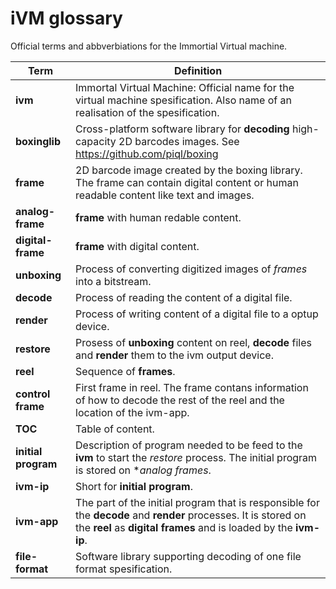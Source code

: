 # iVM glossary

Official terms and abbverbiations for the Immortial Virtual machine.


Term | Definition
---- | ----------
**ivm** | Immortal Virtual Machine: Official name for the virtual machine spesification. Also name of an realisation of the spesification.
**boxinglib** | Cross-platform software library for **decoding** high-capacity 2D barcodes images. See https://github.com/piql/boxing
**frame** | 2D barcode image created by the boxing library. The frame can contain digital content or human readable content like text and images.
**analog-frame** | **frame** with human redable content.
**digital-frame** | **frame** with digital content.
**unboxing** | Process of converting digitized images of *frames* into a bitstream.
**decode** | Process of reading the content of a digital file.
**render** | Process of writing content of a digital file to a optup device.
**restore** | Prosess of **unboxing** content on reel, **decode** files and **render** them to the ivm output device.
**reel** | Sequence of **frames**.
**control frame** | First frame in reel. The frame contans information of how to decode the rest of the reel and the location of the ivm-app.
**TOC** | Table of content.
**initial program** | Description of program needed to be feed to the **ivm** to start the *restore* process. The initial program is stored on **analog frames*.
**ivm-ip** | Short for **initial program**.
**ivm-app** | The part of the initial program that is responsible for the **decode** and **render** processes. It is stored on the **reel** as **digital frames** and is loaded by the **ivm-ip**.
**file-format** | Software library supporting decoding of one file format spesification.
